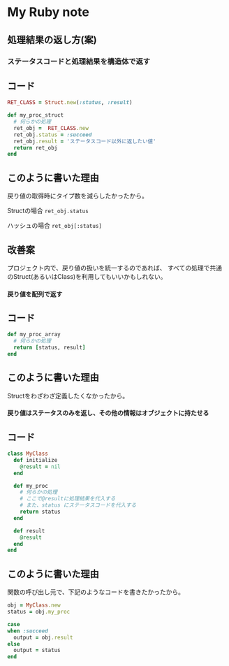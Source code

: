 # My Ruby note

## 処理結果の返し方(案)

### ステータスコードと処理結果を構造体で返す

コード
-----

```ruby
RET_CLASS = Struct.new(:status, :result)

def my_proc_struct
  # 何らかの処理
  ret_obj =  RET_CLASS.new
  ret_obj.status = :succeed
  ret_obj.result = 'ステータスコード以外に返したい値'
  return ret_obj
end
```

このように書いた理由
-----

戻り値の取得時にタイプ数を減らしたかったから。

Structの場合 `ret_obj.status`

ハッシュの場合 `ret_obj[:status]`

改善案
-----

プロジェクト内で、戻り値の扱いを統一するのであれば、
すべての処理で共通のStruct(あるいはClass)を利用してもいいかもしれない。

#### 戻り値を配列で返す

コード
-----

```ruby
def my_proc_array
  # 何らかの処理
  return [status, result]
end
```
    
このように書いた理由
-----

Structをわざわざ定義したくなかったから。

#### 戻り値はステータスのみを返し、その他の情報はオブジェクトに持たせる

コード
-----

```ruby
class MyClass
  def initialize
    @result = nil
  end

  def my_proc
    # 何らかの処理
    # ここで@resultに処理結果を代入する 
    # また、status にステータスコードを代入する
    return status
  end

  def result
    @result
  end
end
```

このように書いた理由
-----

関数の呼び出し元で、下記のようなコードを書きたかったから。

```ruby
obj = MyClass.new
status = obj.my_proc

case
when :succeed
  output = obj.result
else
  output = status
end
```